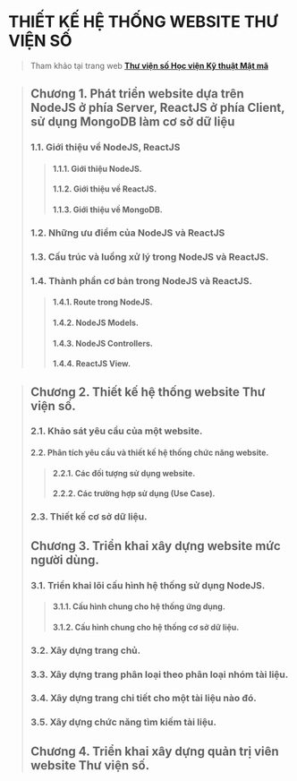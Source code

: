 # THIẾT KẾ HỆ THỐNG WEBSITE THƯ VIỆN SỐ
> Tham khảo tại trang web [**Thư viện số Học viện Kỹ thuật Mật mã**](http://thuvienso.act.edu.vn)

> ## Chương 1. Phát triển website dựa trên NodeJS ở phía Server, ReactJS ở phía Client, sử dụng MongoDB làm cơ sở dữ liệu
> ### 1.1. Giới thiệu về NodeJS, ReactJS
>> #### 1.1.1. Giới thiệu NodeJS.
>> #### 1.1.2. Giới thiệu về ReactJS.
>> #### 1.1.3. Giới thiệu về MongoDB.
>
> ### 1.2. Những ưu điểm của NodeJS và ReactJS
> ### 1.3. Cấu trúc và luồng xử lý trong NodeJS và ReactJS.
> ### 1.4. Thành phần cơ bản trong NodeJS và ReactJS.
>> #### 1.4.1. Route trong NodeJS.
>> #### 1.4.2. NodeJS Models.
>> #### 1.4.3. NodeJS Controllers.
>> #### 1.4.4. ReactJS View.
>

> ## Chương 2. Thiết kế hệ thống website Thư viện số.
> ### 2.1. Khảo sát yêu cầu của một website.
> #### 2.2. Phân tích yêu cầu và thiết kế hệ thống chức năng website.
>> #### 2.2.1. Các đối tượng sử dụng website.
>> #### 2.2.2. Các trường hợp sử dụng (Use Case).
> ### 2.3. Thiết kế cơ sở dữ liệu.
>
> ## Chương 3. Triển khai xây dựng website mức người dùng.
> ### 3.1. Triển khai lõi cấu hình hệ thống sử dụng NodeJS.
>> #### 3.1.1. Cấu hình chung cho hệ thống ứng dụng.
>> #### 3.1.2. Cấu hình chung cho hệ thống cơ sở dữ liệu.
> ### 3.2. Xây dựng trang chủ.
> ### 3.3. Xây dựng trang phân loại theo phân loại nhóm tài liệu.
> ### 3.4. Xây dựng trang chi tiết cho một tài liệu nào đó.
> ### 3.5. Xây dựng chức năng tìm kiếm tài liệu.
> ## Chương 4. Triển khai xây dựng quản trị viên website Thư viện số.
